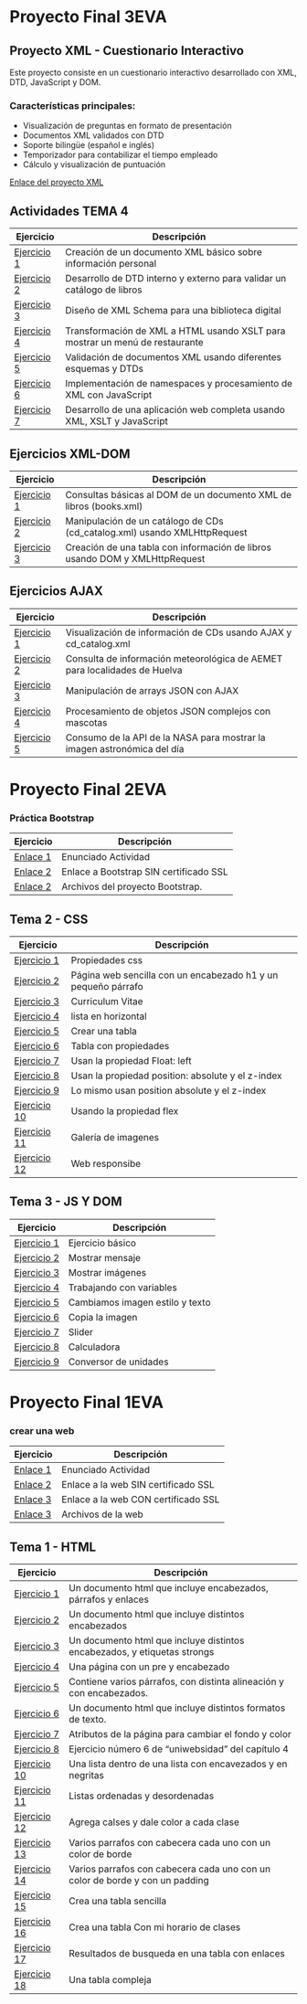 # Proyecto Final 3EVA
## Proyecto XML - Cuestionario Interactivo

Este proyecto consiste en un cuestionario interactivo desarrollado con XML, DTD, JavaScript y DOM.

### Características principales:
- Visualización de preguntas en formato de presentación
- Documentos XML validados con DTD
- Soporte bilingüe (español e inglés)
- Temporizador para contabilizar el tiempo empleado
- Cálculo y visualización de puntuación


<a href="http://127.0.0.1:5500/index.html" target="_blank">Enlace del proyecto XML</a>

## Actividades TEMA 4

| Ejercicio | Descripción |
|-----------|-------------|
| [Ejercicio 1](/TEMA4/XML-EJERCICIOS/Ex1a.xml) | Creación de un documento XML básico sobre información personal |
| [Ejercicio 2](/TEMA4/XML-EJERCICIOS/Ex2.xml) | Desarrollo de DTD interno y externo para validar un catálogo de libros |
| [Ejercicio 3](/TEMA4/XML-EJERCICIOS/Ex3-corrected.xml) | Diseño de XML Schema para una biblioteca digital |
| [Ejercicio 4](/TEMA4/XML-EJERCICIOS/ex4.xml) | Transformación de XML a HTML usando XSLT para mostrar un menú de restaurante |
| [Ejercicio 5](/TEMA4/XML-EJERCICIOS/Ex5a.xml) | Validación de documentos XML usando diferentes esquemas y DTDs |
| [Ejercicio 6](/TEMA4/XML-EJERCICIOS/Ex6.xml) | Implementación de namespaces y procesamiento de XML con JavaScript |
| [Ejercicio 7](/TEMA4/XML-EJERCICIOS/ex7.txt) | Desarrollo de una aplicación web completa usando XML, XSLT y JavaScript |

## Ejercicios XML-DOM

| Ejercicio | Descripción |
|-----------|-------------|
| [Ejercicio 1](/Tema4/XML-DOM/ejercicio1.html) | Consultas básicas al DOM de un documento XML de libros (books.xml) |
| [Ejercicio 2](/Tema4/XML-DOM/ejercicio2.html) | Manipulación de un catálogo de CDs (cd_catalog.xml) usando XMLHttpRequest |
| [Ejercicio 3](/Tema4/XML-DOM/ejercicio3.html) | Creación de una tabla con información de libros usando DOM y XMLHttpRequest |

## Ejercicios AJAX

| Ejercicio | Descripción |
|-----------|-------------|
| [Ejercicio 1](/Tema4/AJAX-EXERCISES/ejercicio1.html) | Visualización de información de CDs usando AJAX y cd_catalog.xml |
| [Ejercicio 2](/Tema4/AJAX-EXERCISES/ejercicio2.html) | Consulta de información meteorológica de AEMET para localidades de Huelva |
| [Ejercicio 3](/Tema4/AJAX-EXERCISES/ejercicio3.html) | Manipulación de arrays JSON con AJAX |
| [Ejercicio 4](/Tema4/AJAX-EXERCISES/ejercicio4.html) | Procesamiento de objetos JSON complejos con mascotas |
| [Ejercicio 5](/Tema4/AJAX-EXERCISES/ejercicio5.html) | Consumo de la API de la NASA para mostrar la imagen astronómica del día |

# Proyecto Final 2EVA
### Práctica Bootstrap
Ejercicio  | Descripción
-----------|--------------
[Enlace 1](http://docs.google.com/document/d/18Ru8RTDNnfByqD1XmgBmsbB0heMsepe_rTok2kAbi34/edit?usp=sharing_blank)  | Enunciado Actividad
<a href="http://mundodelasmascotas.infinityfreeapp.com/?i=1" target="_blank">Enlace 2</a> |Enlace a Bootstrap SIN certificado SSL
[Enlace 2](/Tema2/ProyectoBootstrap/)         | Archivos del proyecto Bootstrap.


## Tema 2 - CSS

Ejercicio  | Descripción
-----------|--------------
 [Ejercicio 1](Tema2/Actividades/css/Ejercicio1)         | Propiedades css
 [Ejercicio 2](Tema2/Actividades/css/Ejercicio2)         | Página web sencilla con un encabezado h1 y un pequeño párrafo
 [Ejercicio 3](Tema2/Actividades/css/Ejercicio3)         | Curriculum Vitae
 [Ejercicio 4](Tema2/Actividades/css/Ejercicio4)         | lista en horizontal
 [Ejercicio 5](Tema2/Actividades/css/Ejercicio5)         | Crear una tabla
 [Ejercicio 6](Tema2/Actividades/css/Ejercicio6)         | Tabla con propiedades
 [Ejercicio 7](Tema2/Actividades/css/Ejercicio7)         | Usan la propiedad Float: left
 [Ejercicio 8](Tema2/Actividades/css/Ejercicio8)         | Usan la propiedad position: absolute y el z-index
 [Ejercicio 9](Tema2/Actividades/css/Ejercicio9)         | Lo mismo usan position absolute y el z-index
 [Ejercicio 10](Tema2/Actividades/css/Ejercicio10)       | Usando la propiedad flex
 [Ejercicio 11](Tema2/Actividades/css/Ejercicio11)       | Galería de imagenes
 [Ejercicio 12](Tema2/Actividades/css/Ejercicio12)       | Web responsibe

## Tema 3 - JS Y DOM

Ejercicio  | Descripción
-----------|--------------
 [Ejercicio 1](https://github.com/Jramesp/LLMM1DAW/tree/339e0836cfd19d5b68cff9a289b1f504485ed119/Tema2/Actividades/JavaScript%20y%20html%20DOM/Ejercicio1)         | Ejercicio básico
 [Ejercicio 2](https://github.com/Jramesp/LLMM1DAW/tree/339e0836cfd19d5b68cff9a289b1f504485ed119/Tema2/Actividades/JavaScript%20y%20html%20DOM/Ejercicio2)         | Mostrar mensaje
 [Ejercicio 3](https://github.com/Jramesp/LLMM1DAW/tree/339e0836cfd19d5b68cff9a289b1f504485ed119/Tema2/Actividades/JavaScript%20y%20html%20DOM/Ejercicio3)           | Mostrar imágenes
 [Ejercicio 4](https://github.com/Jramesp/LLMM1DAW/tree/339e0836cfd19d5b68cff9a289b1f504485ed119/Tema2/Actividades/JavaScript%20y%20html%20DOM/Ejercicio4)           | Trabajando con variables
 [Ejercicio 5](https://github.com/Jramesp/LLMM1DAW/tree/339e0836cfd19d5b68cff9a289b1f504485ed119/Tema2/Actividades/JavaScript%20y%20html%20DOM/Ejercicio5)           | Cambiamos imagen estilo y texto
 [Ejercicio 6](https://github.com/Jramesp/LLMM1DAW/tree/339e0836cfd19d5b68cff9a289b1f504485ed119/Tema2/Actividades/JavaScript%20y%20html%20DOM/Ejercicio6)           | Copia la imagen
 [Ejercicio 7](https://github.com/Jramesp/LLMM1DAW/tree/339e0836cfd19d5b68cff9a289b1f504485ed119/Tema2/Actividades/JavaScript%20y%20html%20DOM/Ejercicio7)         | Slider
 [Ejercicio 8](https://github.com/Jramesp/LLMM1DAW/tree/339e0836cfd19d5b68cff9a289b1f504485ed119/Tema2/Actividades/JavaScript%20y%20html%20DOM/Ejercicio8)           | Calculadora
 [Ejercicio 9](https://github.com/Jramesp/LLMM1DAW/tree/339e0836cfd19d5b68cff9a289b1f504485ed119/Tema2/Actividades/JavaScript%20y%20html%20DOM/Ejercicio9)           | Conversor de unidades




# Proyecto Final 1EVA
### crear una web
Ejercicio  | Descripción
-----------|--------------
[Enlace 1](http://docs.google.com/document/d/18Ru8RTDNnfByqD1XmgBmsbB0heMsepe_rTok2kAbi34/edit?usp=sharing_blank)  | Enunciado Actividad
<a href="http://paginaweb.kesug.com/index-en.html" target="_blank">Enlace 2</a> | Enlace a la web SIN certificado SSL
<a href="http://paginaweb.kesug.com/index-en.html" target="_blank">Enlace 3</a> | Enlace a la web CON certificado SSL
[Enlace 3](https://github.com/Jramesp/LLMM1DAW/tree/bee57446434441f048a2fd664e23ebe3c5d2843c/Tema1/Paginaweb) | Archivos de la web



## Tema 1 - HTML

Ejercicio  | Descripción
-----------|--------------
 [Ejercicio 1](/Tema1/Ejercicio1.html)         | Un documento html que incluye encabezados, párrafos y enlaces
 [Ejercicio 2](/Tema1/Ejercicio2.html)         | Un documento html que incluye distintos encabezados
 [Ejercicio 3](/Tema1/Ejercicio3.html)         | Un documento html que incluye distintos encabezados, y etiquetas strongs
 [Ejercicio 4](/Tema1/Ejercicio4.html)         | Una página con un pre y encabezado
 [Ejercicio 5](/Tema1/Ejercicio5.html)         | Contiene varios párrafos, con distinta alineación y con encabezados.
 [Ejercicio 6](/Tema1/Ejercicio6.html)         | Un documento html que incluye distintos formatos de texto.
 [Ejercicio 7](/Tema1/Ejercicio7.html)         | Atributos de la página para cambiar el fondo y color
 [Ejercicio 8](/Tema1/Ejercicio8)         | Ejercicio número 6 de “uniwebsidad” del capítulo 4 
 [Ejercicio 10](/Tema1/Ejercicio10)         | Una lista dentro de una lista con encavezados y en negritas
 [Ejercicio 11](/Tema1/Ejercicio11)         | Listas ordenadas y desordenadas
 [Ejercicio 12](/Tema1/Ejercicio12)         | Agrega calses y dale color a cada clase
 [Ejercicio 13](/Tema1/Ejercicio13)         | Varios parrafos con cabecera cada uno con un color de borde
 [Ejercicio 14](/Tema1/Ejercicio14)         | Varios parrafos con cabecera cada uno con un color de borde y con un padding
 [Ejercicio 15](/Tema1/Ejercicio15)         | Crea una tabla sencilla
 [Ejercicio 16](/Tema1/Ejercicio16)         | Crea una tabla Con mi horario de clases
 [Ejercicio 17](/Tema1/Ejercicio17)         | Resultados de busqueda en una tabla con enlaces
 [Ejercicio 18](/Tema1/Ejercicio18)         | Una tabla compleja


 
